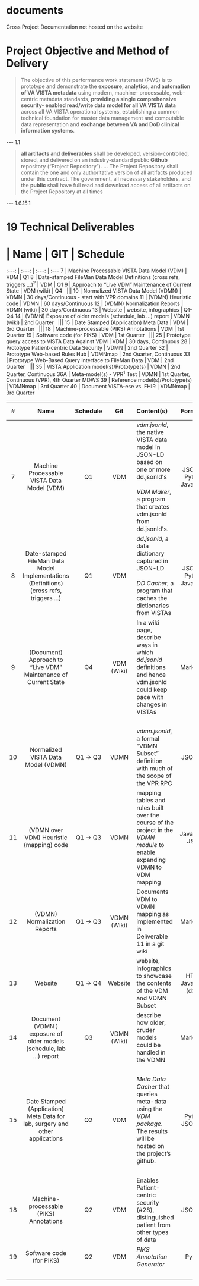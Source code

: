 # documents

Cross Project Documentation not hosted on the website

# Project Objective and Method of Delivery

> The objective of this performance work statement (PWS) is to prototype and demonstrate 
> the __exposure, analytics, and automation of VA VISTA metadata__ using modern, 
> machine- processable, web-centric metadata standards, __providing a single 
> comprehensive security- enabled read/write data model for all VA VISTA data__ 
> across all VA VISTA operational systems, establishing a common technical foundation
> for master data management and computable data representation and __exchange between 
> VA and DoD clinical information systems__.

--- 1.1

> __all artifacts and deliverables__ shall be developed, version-controlled, stored, and delivered on an industry-standard public __Github__ repository (“Project Repository”). ... The Project Repository shall contain the one and only authoritative version of all artifacts produced under this contract. The government, all necessary stakeholders, and the __public__ shall have full read and download access of all artifacts on the Project Repository at all times

--- 1.6.15.1

# 19 Technical Deliverables

 # | Name | GIT | Schedule
:---: | :---: | :---: | :---
7 | Machine Processable VISTA Data Model (VDM) | VDM | Q1
8 | Date-stamped FileMan Data Model Definitions (cross refs, triggers ...)<sup>2</sup> | VDM | Q1
9 | Approach to “Live VDM” Maintenance of Current State | VDM (wiki) | Q4
&nbsp; |||
10 | Normalized VISTA Data Model (VDMN) | VDMN | 30 days/Continuous - start with VPR domains
11 | (VDMN) Heuristic code | VDMN | 60 days/Continuous
12 | (VDMN) Normalization Reports | VDMN (wiki) | 30 days/Continuous
13 | Website | website, infographics | Q1-Q4
14 | (VDMN) Exposure of older models (schedule, lab ...) report | VDMN (wiki) | 2nd Quarter
&nbsp; |||
15 | Date Stamped (Application) Meta Data | VDM | 3rd Quarter 
&nbsp; |||
18 | Machine-processable (PIKS) Annotations | VDM | 1st Quarter
19 | Software code (for PIKS) | VDM | 1st Quarter
&nbsp; |||
25 | Prototype query access to VISTA Data Against VDM | VDM | 30 days, Continuous 
28 | Prototype Patient-centric Data Security | VDMN | 2nd Quarter
32 | Prototype Web-based Rules Hub | VDMNmap | 2nd Quarter, Continuous
33 | Prototype Web-Based Query Interface to FileMan Data | VDM | 2nd Quarter
&nbsp; |||
35 | VISTA Application model(s)/Prototype(s) | VDMN | 2nd Quarter, Continuous
36A | Meta-model(s) - VPR<sup>1</sup> Test | VDMN | 1st Quarter, Continuous (VPR), 4th Quarter MDWS
39 | Reference model(s)/Prototype(s) | VDMNmap | 3rd Quarter
40 | Document VISTA-ese vs. FHIR | VDMNmap | 3rd Quarter

\# | Name | Schedule | Git | Content(s) | Format(s) | PWS Section | 
:---: | :---: | :---: | :---: | :--- | :---: | :--- 
7 | Machine Processable VISTA Data Model (VDM) | Q1 | VDM  | _vdm.jsonld_, the native VISTA data model in JSON-LD based on one or more dd.jsonld's<br><br>_VDM Maker_, a program that creates vdm.jsonld from dd.jsonld's. | JSONLD, Python, Javascript | 5.3.1
8 | Date-stamped FileMan Data Model Implementations (Definitions) (cross refs, triggers ...) | Q1 | VDM | _dd.jsonld_, a data dictionary captured in JSON-LD<br><br>_DD Cacher_, a program that caches the dictionaries from VISTAs | JSONLD, Python, Javascript | 5.3.1
9 | (Document) Approach to “Live VDM” Maintenance of Current State | Q4 | VDM (Wiki) | In a wiki page, describe ways in which _dd.jsonld_ definitions and hence vdm.jsonld could keep pace with changes in VISTAs | Markdown | 5.3.1
&nbsp; ||||||
10 | Normalized VISTA Data Model (VDMN) | Q1 -> Q3 | VDMN | _vdmn.jsonld_, a formal “VDMN Subset” definition with much of the scope of the VPR RPC | JSON-LD | 5.3.2
11 | (VDMN over VDM) Heuristic (mapping) code | Q1 -> Q3 | VDMN | mapping tables and rules built over the course of the project in the _VDMN module_ to enable expanding VDMN to VDM mapping | Javascript, JSON | 5.3.2
12 | (VDMN) Normalization Reports | Q1 -> Q3 | VDMN (Wiki) | Documents VDM to VDMN mapping as implemented in Deliverable 11 in a git wiki | Markdown | 5.3.2
13 | Website | Q1 -> Q4 | Website | website, infographics to showcase the contents of the VDM and VDMN Subset | HTML, Javascript (d3.js) | 5.3.2
14 | Document (VDMN ) exposure of older models (schedule, lab ...) report | Q3 | VDMN (Wiki) | describe how older, cruder models could be handled in the VDMN | Markdown | 5.3.2
&nbsp; ||||||
15 | Date Stamped (Application) Meta Data for lab, surgery and other applications | Q2 | VDM | _Meta Data Cacher_ that queries meta-data using the _VDM package_. The results will be hosted on the project’s github. | Python, JSON-LD | 5.3.3
&nbsp; ||||||
18 | Machine-processable (PIKS) Annotations | Q2 | VDM | Enables Patient-centric security (#28), distinguished patient from other types of data | JSON-LD | 5.3.4
19 | Software code (for PIKS) | Q2 | VDM | _PIKS Annotation Generator_ | Python | 5.3.4
&nbsp; ||||||





